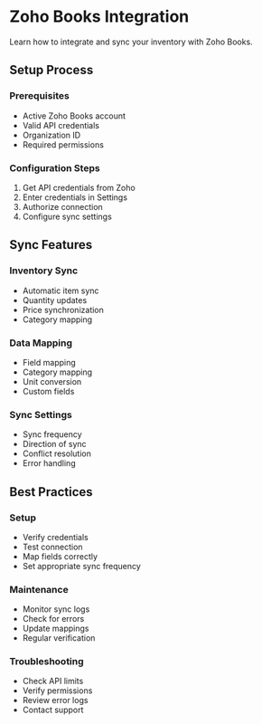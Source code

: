# Zoho Books Integration

Learn how to integrate and sync your inventory with Zoho Books.

## Setup Process

### Prerequisites
- Active Zoho Books account
- Valid API credentials
- Organization ID
- Required permissions

### Configuration Steps
1. Get API credentials from Zoho
2. Enter credentials in Settings
3. Authorize connection
4. Configure sync settings

## Sync Features

### Inventory Sync
- Automatic item sync
- Quantity updates
- Price synchronization
- Category mapping

### Data Mapping
- Field mapping
- Category mapping
- Unit conversion
- Custom fields

### Sync Settings
- Sync frequency
- Direction of sync
- Conflict resolution
- Error handling

## Best Practices

### Setup
- Verify credentials
- Test connection
- Map fields correctly
- Set appropriate sync frequency

### Maintenance
- Monitor sync logs
- Check for errors
- Update mappings
- Regular verification

### Troubleshooting
- Check API limits
- Verify permissions
- Review error logs
- Contact support 